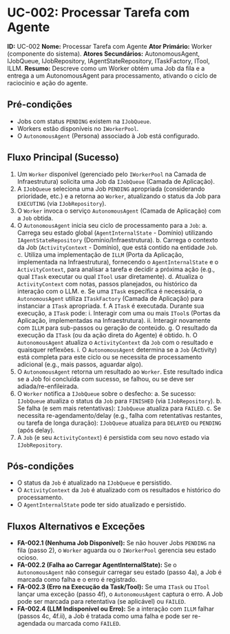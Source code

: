 # UC-002: Processar Tarefa com Agente

**ID:** UC-002
**Nome:** Processar Tarefa com Agente
**Ator Primário:** Worker (componente do sistema).
**Atores Secundários:** AutonomousAgent, IJobQueue, IJobRepository, IAgentStateRepository, ITaskFactory, ITool, ILLM.
**Resumo:** Descreve como um Worker obtém uma Job da fila e a entrega a um AutonomousAgent para processamento, ativando o ciclo de raciocínio e ação do agente.

## Pré-condições
- Jobs com status `PENDING` existem na `IJobQueue`.
- Workers estão disponíveis no `IWorkerPool`.
- O `AutonomousAgent` (Persona) associado à Job está configurado.

## Fluxo Principal (Sucesso)
1. Um `Worker` disponível (gerenciado pelo `IWorkerPool` na Camada de Infraestrutura) solicita uma Job da `IJobQueue` (Camada de Aplicação).
2. A `IJobQueue` seleciona uma Job `PENDING` apropriada (considerando prioridade, etc.) e a retorna ao `Worker`, atualizando o status da Job para `EXECUTING` (via `IJobRepository`).
3. O `Worker` invoca o serviço `AutonomousAgent` (Camada de Aplicação) com a `Job` obtida.
4. O `AutonomousAgent` inicia seu ciclo de processamento para a `Job`:
   a. Carrega seu estado global (`AgentInternalState` - Domínio) utilizando `IAgentStateRepository` (Domínio/Infraestrutura).
   b. Carrega o contexto da Job (`ActivityContext` - Domínio), que está contido na entidade `Job`.
   c. Utiliza uma implementação de `ILLM` (Porta da Aplicação, implementada na Infraestrutura), fornecendo o `AgentInternalState` e o `ActivityContext`, para analisar a tarefa e decidir a próxima ação (e.g., qual `ITask` executar ou qual `ITool` usar diretamente).
   d. Atualiza o `ActivityContext` com notas, passos planejados, ou histórico da interação com o LLM.
   e. Se uma `ITask` específica é necessária, o `AutonomousAgent` utiliza `ITaskFactory` (Camada de Aplicação) para instanciar a `ITask` apropriada.
   f. A `ITask` é executada. Durante sua execução, a `ITask` pode:
       i. Interagir com uma ou mais `ITool`s (Portas da Aplicação, implementadas na Infraestrutura).
       ii. Interagir novamente com `ILLM` para sub-passos ou geração de conteúdo.
   g. O resultado da execução da `ITask` (ou da ação direta do Agente) é obtido.
   h. O `AutonomousAgent` atualiza o `ActivityContext` da `Job` com o resultado e quaisquer reflexões.
   i. O `AutonomousAgent` determina se a `Job` (Activity) está completa para este ciclo ou se necessita de processamento adicional (e.g., mais passos, aguardar algo).
5. O `AutonomousAgent` retorna um resultado ao `Worker`. Este resultado indica se a Job foi concluída com sucesso, se falhou, ou se deve ser adiada/re-enfileirada.
6. O `Worker` notifica a `IJobQueue` sobre o desfecho:
   a. Se sucesso: `IJobQueue` atualiza o status da `Job` para `FINISHED` (via `IJobRepository`).
   b. Se falha (e sem mais retentativas): `IJobQueue` atualiza para `FAILED`.
   c. Se necessita re-agendamento/delay (e.g., falha com retentativas restantes, ou tarefa de longa duração): `IJobQueue` atualiza para `DELAYED` ou `PENDING` (após delay).
7. A `Job` (e seu `ActivityContext`) é persistida com seu novo estado via `IJobRepository`.

## Pós-condições
- O status da `Job` é atualizado na `IJobQueue` e persistido.
- O `ActivityContext` da `Job` é atualizado com os resultados e histórico do processamento.
- O `AgentInternalState` pode ter sido atualizado e persistido.

## Fluxos Alternativos e Exceções
- **FA-002.1 (Nenhuma Job Disponível):** Se não houver Jobs `PENDING` na fila (passo 2), o `Worker` aguarda ou o `IWorkerPool` gerencia seu estado ocioso.
- **FA-002.2 (Falha ao Carregar AgentInternalState):** Se o `AutonomousAgent` não conseguir carregar seu estado (passo 4a), a Job é marcada como falha e o erro é registrado.
- **FA-002.3 (Erro na Execução da Task/Tool):** Se uma `ITask` ou `ITool` lançar uma exceção (passo 4f), o `AutonomousAgent` captura o erro. A Job pode ser marcada para retentativa (se aplicável) ou `FAILED`.
- **FA-002.4 (LLM Indisponível ou Erro):** Se a interação com `ILLM` falhar (passos 4c, 4f.ii), a Job é tratada como uma falha e pode ser re-agendada ou marcada como `FAILED`.
